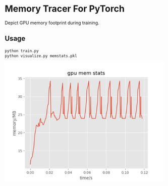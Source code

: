 # Memory Tracer For PyTorch

Depict GPU memory footprint during training.

## Usage
```
python train.py 
python visualize.py memstats.pkl
```

![alt perf](./memstats.png "an example result")
